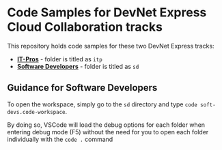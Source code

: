 # Code Samples for DevNet Express Cloud Collaboration tracks

This repository holds code samples for these two DevNet Express tracks:

* [**IT-Pros**](https://learninglabs.cisco.com/tracks/devnet-express-cloud-collab-it-pro) - folder is titled as `itp`
* [**Software Developers**](https://learninglabs.cisco.com/tracks/devnet-express-cloud-collab-soft-dev) - folder is titled as `sd`


## Guidance for Software Developers

To open the workspace, simply go to the `sd` directory and type `code soft-devs.code-workspace`.

By doing so, VSCode will load the debug options for each folder when entering debug mode (F5) without the need for you to open each folder individually with the `code .` command
